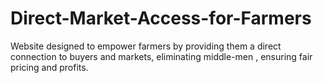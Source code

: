 # Direct-Market-Access-for-Farmers
Website designed to empower farmers by providing them a direct connection to buyers and markets, eliminating middle-men , ensuring fair pricing and profits.
